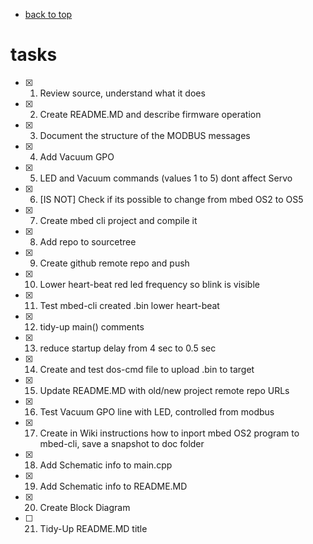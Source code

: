 
* [back to top](README.md) 

# tasks

- [x] 1. Review source, understand what it does
- [x] 2. Create README.MD and describe firmware operation
- [x] 3. Document the structure of the MODBUS messages
- [x] 4. Add Vacuum GPO
- [x] 5. LED and Vacuum commands (values 1 to 5) dont affect Servo
- [x] 6. [IS NOT] Check if its possible to change from mbed OS2 to OS5
- [x] 7. Create mbed cli project and compile it
- [x] 8. Add repo to sourcetree
- [x] 9. Create github remote repo and push
- [x] 10. Lower heart-beat red led frequency so blink is visible
- [x] 11. Test mbed-cli created .bin lower heart-beat
- [x] 12. tidy-up main() comments
- [x] 13. reduce startup delay from 4 sec to 0.5 sec
- [x] 14. Create and test dos-cmd file to upload .bin to target
- [x] 15. Update README.MD with old/new project remote repo URLs
- [x] 16. Test Vacuum GPO line with LED, controlled from modbus
- [x] 17. Create in Wiki instructions how to inport mbed OS2 program to mbed-cli, save a snapshot to doc folder
- [x] 18. Add Schematic info to main.cpp
- [x] 19. Add Schematic info to README.MD
- [x] 20. Create Block Diagram
- [ ] 21. Tidy-Up README.MD title